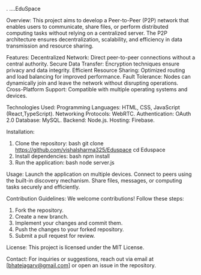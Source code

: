 .
....EduSpace

Overview:
This project aims to develop a Peer-to-Peer (P2P) network that enables users to communicate, share files, or perform distributed computing tasks without relying on a centralized server. The P2P architecture ensures decentralization, scalability, and efficiency in data transmission and resource sharing.

Features:
Decentralized Network: Direct peer-to-peer connections without a central authority.
Secure Data Transfer: Encryption techniques ensure privacy and data integrity.
Efficient Resource Sharing: Optimized routing and load balancing for improved performance.
Fault Tolerance: Nodes can dynamically join and leave the network without disrupting operations.
Cross-Platform Support: Compatible with multiple operating systems and devices.

Technologies Used:
Programming Languages: HTML, CSS, JavaScript (React,TypeScript).
Networking Protocols: WebRTC.
Authentication: OAuth 2.0
Database: MySQL.
Backend: Node.js.
Hosting: Firebase.

Installation:
1. Clone the repository:
  bash
  git clone https://github.com/vishalsharma325/Eduspace
  cd Eduspace
3. Install dependencies:
  bash
  npm install 
5. Run the application:
  bash
  node server.js

Usage:
Launch the application on multiple devices.
Connect to peers using the built-in discovery mechanism.
Share files, messages, or computing tasks securely and efficiently.

Contribution Guidelines:
We welcome contributions! Follow these steps:
1. Fork the repository.
2. Create a new branch.
3. Implement your changes and commit them.
4. Push the changes to your forked repository.
5. Submit a pull request for review.

License:
This project is licensed under the MIT License.

Contact:
For inquiries or suggestions, reach out via email at [bhatejagarv@gmail.com] or open an issue in the repository.
